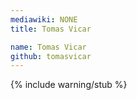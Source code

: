 ```yaml
---
mediawiki: NONE
title: Tomas Vicar

name: Tomas Vicar
github: tomasvicar
---
```


{% include warning/stub %}
